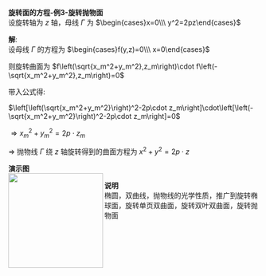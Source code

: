 **旋转面的方程-例3-旋转抛物面**  
设旋转轴为 $z$ 轴，母线 $\Gamma$ 为 $\begin{cases}x=0\\\ y^2=2pz\end{cases}$  
  
**解**:  
设母线 $\Gamma$ 的方程为 $\begin{cases}f(y,z)=0\\\ x=0\end{cases}$  
  
则旋转曲面为 $f\left(\sqrt{x_m^2+y_m^2},z_m\right)\cdot f\left(-\sqrt{x_m^2+y_m^2},z_m\right)=0$  
  
带入公式得:  
  
$\left[\left(\sqrt{x_m^2+y_m^2}\right)^2-2p\cdot z_m\right]\cdot\left[\left(-\sqrt{x_m^2+y_m^2}\right)^2-2p\cdot z_m\right]=0$  
  
$\Rightarrow x_m^2+y_m^2=2p\cdot z_m$  
  
$\Rightarrow$ 抛物线 $\Gamma$ 绕 $z$ 轴旋转得到的曲面方程为 $x^2+y^2=2p\cdot z$  
  
**演示图**  
<img src="E:\Math\work_space\math\098 resources\旋转抛物面.png" width="190px" height="190px" align="left"/>  
  
**说明**  
椭圆，双曲线，抛物线的光学性质，推广到旋转椭球面，旋转单页双曲面，旋转双叶双曲面，旋转抛物面  
